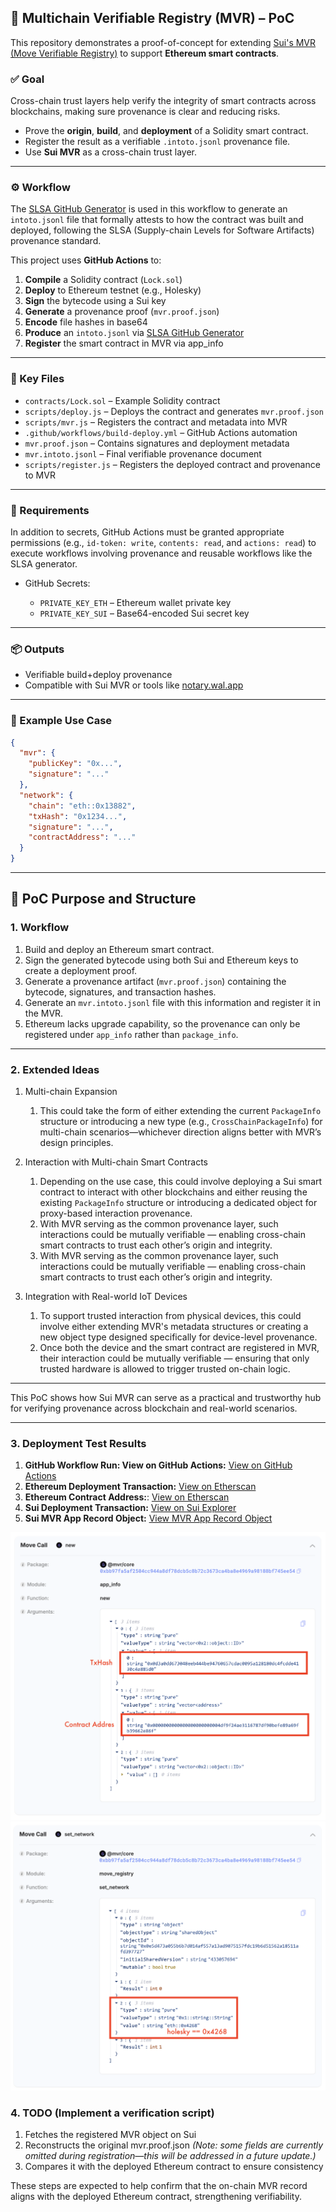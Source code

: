 ## 🧚 Multichain Verifiable Registry (MVR) – PoC

This repository demonstrates a proof-of-concept for extending [Sui's MVR (Move Verifiable Registry)](https://github.com/MystenLabs/mvr) to support **Ethereum smart contracts**.

### ✅ Goal

Cross-chain trust layers help verify the integrity of smart contracts across blockchains, making sure provenance is clear and reducing risks.

* Prove the **origin**, **build**, and **deployment** of a Solidity smart contract.
* Register the result as a verifiable `.intoto.jsonl` provenance file.
* Use **Sui MVR** as a cross-chain trust layer.

---

### ⚙️ Workflow

The [SLSA GitHub Generator](https://github.com/slsa-framework/slsa-github-generator) is used in this workflow to generate an `intoto.jsonl` file that formally attests to how the contract was built and deployed, following the SLSA (Supply-chain Levels for Software Artifacts) provenance standard.

This project uses **GitHub Actions** to:

1. **Compile** a Solidity contract (`Lock.sol`)
2. **Deploy** to Ethereum testnet (e.g., Holesky)
3. **Sign** the bytecode using a Sui key
4. **Generate** a provenance proof (`mvr.proof.json`)
5. **Encode** file hashes in base64
6. **Produce** an `intoto.jsonl` via [SLSA GitHub Generator](https://github.com/slsa-framework/slsa-github-generator)
7. **Register** the smart contract in MVR via app\_info

---

### 📁 Key Files

* `contracts/Lock.sol` – Example Solidity contract
* `scripts/deploy.js` – Deploys the contract and generates `mvr.proof.json`
* `scripts/mvr.js` – Registers the contract and metadata into MVR
* `.github/workflows/build-deploy.yml` – GitHub Actions automation
* `mvr.proof.json` – Contains signatures and deployment metadata
* `mvr.intoto.jsonl` – Final verifiable provenance document
* `scripts/register.js` – Registers the deployed contract and provenance to MVR

---

### 🔐 Requirements

In addition to secrets, GitHub Actions must be granted appropriate permissions (e.g., `id-token: write`, `contents: read`, and `actions: read`) to execute workflows involving provenance and reusable workflows like the SLSA generator.

* GitHub Secrets:

  * `PRIVATE_KEY_ETH` – Ethereum wallet private key
  * `PRIVATE_KEY_SUI` – Base64-encoded Sui secret key

---

### 📦 Outputs

* Verifiable build+deploy provenance
* Compatible with Sui MVR or tools like [notary.wal.app](https://notary.wal.app)

---

### 🦪 Example Use Case

```json
{
  "mvr": {
    "publicKey": "0x...",
    "signature": "..."
  },
  "network": {
    "chain": "eth::0x13882",
    "txHash": "0x1234...",
    "signature": "...",
    "contractAddress": "..."
  }
}
```

---

## 🚀 PoC Purpose and Structure

### 1. Workflow

  1. Build and deploy an Ethereum smart contract.
  1. Sign the generated bytecode using both Sui and Ethereum keys to create a deployment proof.
  1. Generate a provenance artifact (`mvr.proof.json`) containing the bytecode, signatures, and transaction hashes.
  1. Generate an `mvr.intoto.jsonl` file with this information and register it in the MVR.
  1. Ethereum lacks upgrade capability, so the provenance can only be registered under `app_info` rather than `package_info`.

---

### 2. Extended Ideas

  1. Multi-chain Expansion

      1. This could take the form of either extending the current `PackageInfo` structure or introducing a new type (e.g., `CrossChainPackageInfo`) for multi-chain scenarios—whichever direction aligns better with MVR’s design principles.

  1. Interaction with Multi-chain Smart Contracts

      1. Depending on the use case, this could involve deploying a Sui smart contract to interact with other blockchains and either reusing the existing `PackageInfo` structure or introducing a dedicated object for proxy-based interaction provenance.
      1. With MVR serving as the common provenance layer, such interactions could be mutually verifiable — enabling cross-chain smart contracts to trust each other’s origin and integrity.
      1. With MVR serving as the common provenance layer, such interactions could be mutually verifiable — enabling cross-chain smart contracts to trust each other’s origin and integrity.

  1. Integration with Real-world IoT Devices

      1. To support trusted interaction from physical devices, this could involve either extending MVR's metadata structures or creating a new object type designed specifically for device-level provenance.
      1. Once both the device and the smart contract are registered in MVR, their interaction could be mutually verifiable — ensuring that only trusted hardware is allowed to trigger trusted on-chain logic.

---

This PoC shows how Sui MVR can serve as a practical and trustworthy hub for verifying provenance across blockchain and real-world scenarios.

---

### 3. Deployment Test Results

  1. **GitHub Workflow Run: View on GitHub Actions:** [View on GitHub Actions](https://github.com/zktx-io/multichain-mvr-poc/actions/runs/15723947452)
  1. **Ethereum Deployment Transaction:** [View on Etherscan](https://holesky.etherscan.io/tx/0x0d3a0dd673048eeb444be94760657cdac0095a128180dc4fcdde4130c4a885d0)
  1. **Ethereum Contract Address:**: [View on Etherscan](https://holesky.etherscan.io/address/0x4df9f24ae3116787df90befe89a69fb39662e86f)
  1. **Sui Deployment Transaction:** [View on Sui Explorer](https://suiscan.xyz/mainnet/tx/6quYPRJdgrJvbKj98P5UeYffrMvv7JpBJyPvHN6Pouf4)
  1. **Sui MVR App Record Object:** [View MVR App Record Object](https://suiscan.xyz/mainnet/object/0xd6693e672db5230f064d16cb4306ca4102c5adcf5856327b0fe5d838b025a76f/fields)

![pic1](images/pic1.png)
![pic2](images/pic2.png)


### 4. TODO (Implement a verification script)
  
  1. Fetches the registered MVR object on Sui
  1. Reconstructs the original mvr.proof.json  *(Note: some fields are currently omitted during registration—this will be addressed in a future update.)*  
  1. Compares it with the deployed Ethereum contract to ensure consistency

  These steps are expected to help confirm that the on-chain MVR record aligns with the deployed Ethereum contract, strengthening verifiability.
